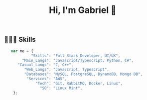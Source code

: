 <div style="text-align: center;"><h1>Hi, I'm Gabriel 👋</h1></div>

<br/>

## 👨🏻‍💻 Skills
```ts
   var me = {
            "Skills": "Full Stack Developer, UI/UX",
        "Main_Langs": "Javascript/Typescript, Python, C#",
      "Casual_Langs": "C, C++", 
         "Web_Langs": "Javascript, Typescript",
         "Databases": "MySQL, PostgreSQL, DynamoDB, Mongo DB",
          "Services": "AWS",
              "Tech": "Git, RabbitMQ, Docker, Linux",
                "SO": "Linux Mint",
    };

```
